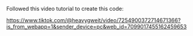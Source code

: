 Followed this video tutorial to create this code:

https://www.tiktok.com/@heavygweit/video/7254900372714671366?is_from_webapp=1&sender_device=pc&web_id=7099017455162459653